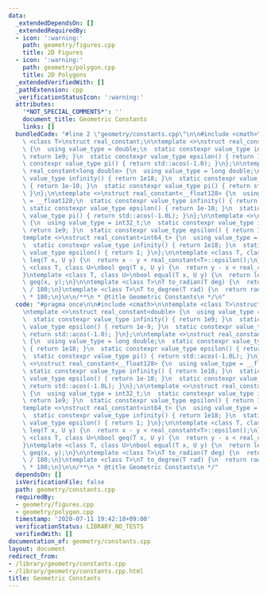 ```yaml
---
data:
  _extendedDependsOn: []
  _extendedRequiredBy:
  - icon: ':warning:'
    path: geometry/figures.cpp
    title: 2D Figures
  - icon: ':warning:'
    path: geometry/polygon.cpp
    title: 2D Polygons
  _extendedVerifiedWith: []
  _pathExtension: cpp
  _verificationStatusIcon: ':warning:'
  attributes:
    '*NOT_SPECIAL_COMMENTS*': ''
    document_title: Geometric Constants
    links: []
  bundledCode: "#line 2 \"geometry/constants.cpp\"\n\n#include <cmath>\n\ntemplate\
    \ <class T>\nstruct real_constant;\n\ntemplate <>\nstruct real_constant<double>\
    \ {\n  using value_type = double;\n  static constexpr value_type infinity() {\
    \ return 1e9; }\n  static constexpr value_type epsilon() { return 1e-9; }\n  static\
    \ constexpr value_type pi() { return std::acos(-1.0); }\n};\n\ntemplate <>\nstruct\
    \ real_constant<long double> {\n  using value_type = long double;\n  static constexpr\
    \ value_type infinity() { return 1e18; }\n  static constexpr value_type epsilon()\
    \ { return 1e-10; }\n  static constexpr value_type pi() { return std::acos(-1.0L);\
    \ }\n};\n\ntemplate <>\nstruct real_constant<__float128> {\n  using value_type\
    \ = __float128;\n  static constexpr value_type infinity() { return 1e18; }\n \
    \ static constexpr value_type epsilon() { return 1e-10; }\n  static constexpr\
    \ value_type pi() { return std::acos(-1.0L); }\n};\n\ntemplate <>\nstruct real_constant<int32_t>\
    \ {\n  using value_type = int32_t;\n  static constexpr value_type infinity() {\
    \ return 1e9; }\n  static constexpr value_type epsilon() { return 1; }\n};\n\n\
    template <>\nstruct real_constant<int64_t> {\n  using value_type = int64_t;\n\
    \  static constexpr value_type infinity() { return 1e18; }\n  static constexpr\
    \ value_type epsilon() { return 1; }\n};\n\ntemplate <class T, class U>\nbool\
    \ leq(T x, U y) {\n  return x - y < real_constant<T>::epsilon();\n}\ntemplate\
    \ <class T, class U>\nbool geq(T x, U y) {\n  return y - x < real_constant<T>::epsilon();\n\
    }\ntemplate <class T, class U>\nbool equal(T x, U y) {\n  return leq(x, y) &&\
    \ geq(x, y);\n}\n\ntemplate <class T>\nT to_radian(T deg) {\n  return deg * real_constant<T>::pi()\
    \ / 180;\n}\ntemplate <class T>\nT to_degree(T rad) {\n  return rad / real_constant<T>::pi()\
    \ * 180;\n}\n\n/**\n * @title Geometric Constants\n */\n"
  code: "#pragma once\n\n#include <cmath>\n\ntemplate <class T>\nstruct real_constant;\n\
    \ntemplate <>\nstruct real_constant<double> {\n  using value_type = double;\n\
    \  static constexpr value_type infinity() { return 1e9; }\n  static constexpr\
    \ value_type epsilon() { return 1e-9; }\n  static constexpr value_type pi() {\
    \ return std::acos(-1.0); }\n};\n\ntemplate <>\nstruct real_constant<long double>\
    \ {\n  using value_type = long double;\n  static constexpr value_type infinity()\
    \ { return 1e18; }\n  static constexpr value_type epsilon() { return 1e-10; }\n\
    \  static constexpr value_type pi() { return std::acos(-1.0L); }\n};\n\ntemplate\
    \ <>\nstruct real_constant<__float128> {\n  using value_type = __float128;\n \
    \ static constexpr value_type infinity() { return 1e18; }\n  static constexpr\
    \ value_type epsilon() { return 1e-10; }\n  static constexpr value_type pi() {\
    \ return std::acos(-1.0L); }\n};\n\ntemplate <>\nstruct real_constant<int32_t>\
    \ {\n  using value_type = int32_t;\n  static constexpr value_type infinity() {\
    \ return 1e9; }\n  static constexpr value_type epsilon() { return 1; }\n};\n\n\
    template <>\nstruct real_constant<int64_t> {\n  using value_type = int64_t;\n\
    \  static constexpr value_type infinity() { return 1e18; }\n  static constexpr\
    \ value_type epsilon() { return 1; }\n};\n\ntemplate <class T, class U>\nbool\
    \ leq(T x, U y) {\n  return x - y < real_constant<T>::epsilon();\n}\ntemplate\
    \ <class T, class U>\nbool geq(T x, U y) {\n  return y - x < real_constant<T>::epsilon();\n\
    }\ntemplate <class T, class U>\nbool equal(T x, U y) {\n  return leq(x, y) &&\
    \ geq(x, y);\n}\n\ntemplate <class T>\nT to_radian(T deg) {\n  return deg * real_constant<T>::pi()\
    \ / 180;\n}\ntemplate <class T>\nT to_degree(T rad) {\n  return rad / real_constant<T>::pi()\
    \ * 180;\n}\n\n/**\n * @title Geometric Constants\n */"
  dependsOn: []
  isVerificationFile: false
  path: geometry/constants.cpp
  requiredBy:
  - geometry/figures.cpp
  - geometry/polygon.cpp
  timestamp: '2020-07-11 19:42:18+09:00'
  verificationStatus: LIBRARY_NO_TESTS
  verifiedWith: []
documentation_of: geometry/constants.cpp
layout: document
redirect_from:
- /library/geometry/constants.cpp
- /library/geometry/constants.cpp.html
title: Geometric Constants
---
```

